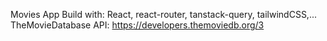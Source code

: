 Movies App
Build with: React, react-router, tanstack-query, tailwindCSS,...
TheMovieDatabase API: https://developers.themoviedb.org/3
